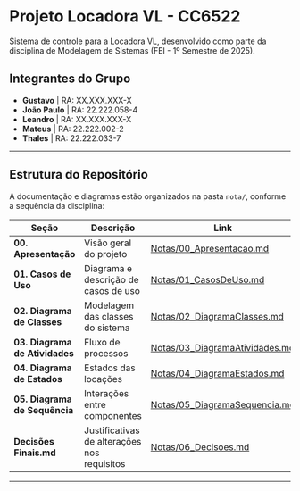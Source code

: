 # Projeto Locadora VL - CC6522

Sistema de controle para a Locadora VL, desenvolvido como parte da disciplina de Modelagem de Sistemas (FEI - 1º Semestre de 2025).

## Integrantes do Grupo

- **Gustavo** | RA: XX.XXX.XXX-X
- **João Paulo** | RA: 22.222.058-4
- **Leandro** | RA: XX.XXX.XXX-X
- **Mateus** | RA: 22.222.002-2
- **Thales** | RA: 22.222.033-7

---

## Estrutura do Repositório

A documentação e diagramas estão organizados na pasta `nota/`, conforme a sequência da disciplina:

| Seção                          | Descrição                                   | Link                                                             |
| ------------------------------ | ------------------------------------------- | ---------------------------------------------------------------- |
| **00. Apresentação**           | Visão geral do projeto                      | [Notas/00_Apresentacao.md](Notas/00_Apresentacao.md)             |
| **01. Casos de Uso**           | Diagrama e descrição de casos de uso        | [Notas/01_CasosDeUso.md](Notas/01_CasosDeUso.md)                 |
| **02. Diagrama de Classes**    | Modelagem das classes do sistema            | [Notas/02_DiagramaClasses.md](Notas/02_DiagramaClasses.md)       |
| **03. Diagrama de Atividades** | Fluxo de processos                          | [Notas/03_DiagramaAtividades.md](Notas/03_DiagramaAtividades.md) |
| **04. Diagrama de Estados**    | Estados das locações                        | [Notas/04_DiagramaEstados.md](Notas/04_DiagramaEstados.md)       |
| **05. Diagrama de Sequência**  | Interações entre componentes                | [Notas/05_DiagramaSequencia.md](Notas/05_DiagramaSequencia.md)   |
| **Decisões Finais.md**         | Justificativas de alterações nos requisitos | [Notas/06_Decisoes.md](Notas/06_Decisoes.md)                     |

---
